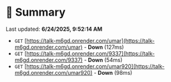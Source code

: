 # 📖 Summary
Last updated: **6/24/2025, 9:52:14 AM**

- `GET` [https://talk-m6gd.onrender.com/umar](https://talk-m6gd.onrender.com/umar) - **Down** (127ms)
- `GET` [https://talk-m6gd.onrender.com/9337](https://talk-m6gd.onrender.com/9337) - **Down** (54ms)
- `GET` [https://talk-m6gd.onrender.com/umar920](https://talk-m6gd.onrender.com/umar920) - **Down** (98ms)

